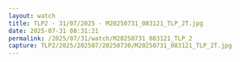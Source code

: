 ```yaml
---
layout: watch
title: TLP2 - 31/07/2025 - M20250731_083121_TLP_2T.jpg
date: 2025-07-31 08:31:21
permalink: /2025/07/31/watch/M20250731_083121_TLP_2
capture: TLP2/2025/202507/20250730/M20250731_083121_TLP_2T.jpg
---
```

